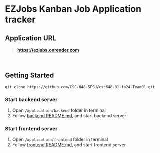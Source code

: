 # EZJobs Kanban Job Application tracker

## Application URL

> **https://ezjobs.onrender.com**

<br>


## Getting Started

```
git clone https://github.com/CSC-648-SFSU/csc648-01-fa24-Team01.git
```

### Start backend server

1. Open `/application/backend` folder in terminal
2. Follow [backend README.md](https://github.com/CSC-648-SFSU/csc648-01-fa24-Team01/blob/master/application/backend/README.md#pre-requisites), and start backend server

### Start frontend server

1. Open `/application/frontend` folder in terminal
2. Follow [frontend README.md](https://github.com/CSC-648-SFSU/csc648-01-fa24-Team01/blob/master/application/frontend/README.md#pre-requisites), and start frontend server
